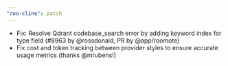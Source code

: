 ```yaml
---
"roo-cline": patch
---
```


- Fix: Resolve Qdrant codebase_search error by adding keyword index for type field (#8963 by @rossdonald, PR by @app/roomote)
- Fix cost and token tracking between provider styles to ensure accurate usage metrics (thanks @mrubens!)
